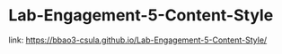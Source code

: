 # Lab-Engagement-5-Content-Style
link: https://bbao3-csula.github.io/Lab-Engagement-5-Content-Style/
